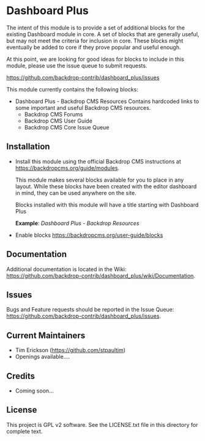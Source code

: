 Dashboard Plus
==============

The intent of this module is to provide a set of additional blocks for the existing Dashboard module in core. A set of blocks that are generally useful, but may not meet the criteria for inclusion in core. These blocks might eventually be added to core if they prove popular and useful enough. 

At this point, we are looking for good ideas for blocks to include in this module, please use the issue queue to submit requests. 

https://github.com/backdrop-contrib/dashboard_plus/issues

This module currently contains the following blocks:

 * Dashboard Plus - Backdrop CMS Resources
   Contains hardcoded links to some important and useful Backdrop CMS resources. 
   - Backdrop CMS Forums
   - Backdrop CMS User Guide
   - Backdrop CMS Core Issue Queue


Installation
------------

 - Install this module using the official Backdrop CMS instructions at
   https://backdropcms.org/guide/modules.
   
   This module makes several blocks available for you to place in any layout. 
   While these blocks have been created with the editor dashboard in mind, they 
   can be used anywhere on the site.
   
   Blocks installed with this module will have a title starting with 
   Dashboard Plus
   
   **Example**: *Dashboard Plus - Backdrop Resources*
   
 - Enable blocks 
   https://backdropcms.org/user-guide/blocks
   
   

 Documentation
 -------------

 Additional documentation is located in the Wiki:
 https://github.com/backdrop-contrib/dashboard_plus/wiki/Documentation.

 Issues
 ------

 Bugs and Feature requests should be reported in the Issue Queue:
 https://github.com/backdrop-contrib/dashboard_plus/issues.

 Current Maintainers
 -------------------

 - Tim Erickson (https://github.com/stpaultim)
 - Openings available....

 Credits
 -------

 - Coming soon...

 License
 -------

 This project is GPL v2 software. See the LICENSE.txt file in this directory for
 complete text.

